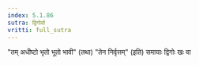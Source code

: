```yaml
---
index: 5.1.86
sutra: द्विगोर्वा
vritti: full_sutra
---
```


"तम् अधीष्टो भृतो भूतो भावी" (तथा) "तेन निर्वृत्तम्" (इति) समायाः द्विगोः खः वा 